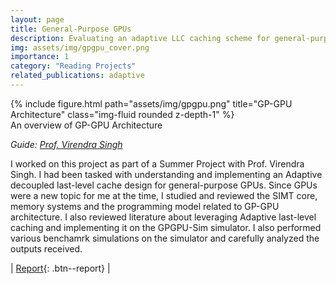 ```yaml
---
layout: page
title: General-Purpose GPUs
description: Evaluating an adaptive LLC caching scheme for general-purpose GPUs
img: assets/img/gpgpu_cover.png
importance: 1
category: "Reading Projects"
related_publications: adaptive
---
```


<div class="row">
    <div class="col-sm mt-4 mt-md-0">
        {% include figure.html path="assets/img/gpgpu.png" title="GP-GPU Architecture" class="img-fluid rounded z-depth-1" %}
    </div>
</div>
<div class="caption">
    An overview of GP-GPU Architecture
</div>

_Guide: [Prof. Virendra Singh](https://www.ee.iitb.ac.in/~viren/)_  

I worked on this project as part of a Summer Project with Prof. Virendra Singh. I had been tasked with understanding and implementing an Adaptive decoupled last-level cache design for general-purpose GPUs. Since GPUs were a new topic for me at the time, I studied and reviewed the SIMT core, memory systems and the programming model related to GP-GPU architecture. I also reviewed literature about leveraging Adaptive last-level caching and implementing it on the GPGPU-Sim simulator. I also performed various benchamrk simulations on the simulator and carefully analyzed the outputs received.

| [Report](https://anubhavbhatla.github.io/assets/pdf/GPGPU_Report.pdf){: .btn--report} |
